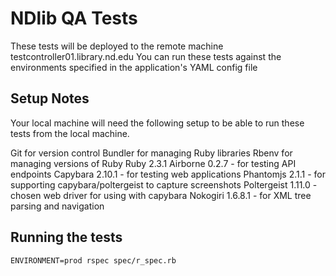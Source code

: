 # NDlib QA Tests

These tests will be deployed to the remote machine testcontroller01.library.nd.edu
You can run these tests against the environments specified in the application's YAML config file

## Setup Notes
Your local machine will need the following setup to be able to run these tests from the local machine.

Git for version control
Bundler for managing Ruby libraries
Rbenv for managing versions of Ruby
Ruby 2.3.1
Airborne 0.2.7 - for testing API endpoints
Capybara 2.10.1 - for testing web applications
Phantomjs 2.1.1 - for supporting capybara/poltergeist to capture screenshots
Poltergeist 1.11.0 - chosen web driver for using with capybara
Nokogiri 1.6.8.1 - for XML tree parsing and navigation


## Running the tests

``` console
ENVIRONMENT=prod rspec spec/r_spec.rb
```
